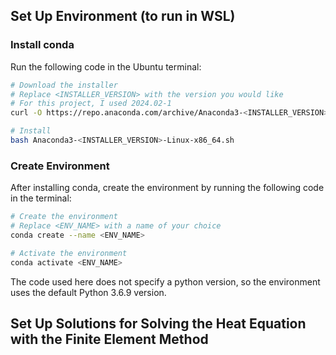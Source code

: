 ## Set Up Environment (to run in WSL)

### Install conda

Run the following code in the Ubuntu terminal:

```bash
# Download the installer
# Replace <INSTALLER_VERSION> with the version you would like
# For this project, I used 2024.02-1
curl -O https://repo.anaconda.com/archive/Anaconda3-<INSTALLER_VERSION>-Linux-x86_64.sh

# Install
bash Anaconda3-<INSTALLER_VERSION>-Linux-x86_64.sh
```

### Create Environment

After installing conda, create the environment by running the following code in the terminal:

```bash
# Create the environment
# Replace <ENV_NAME> with a name of your choice
conda create --name <ENV_NAME>

# Activate the environment
conda activate <ENV_NAME>
```
The code used here does not specify a python version, so the environment uses the default Python 3.6.9 version.

## Set Up Solutions for Solving the Heat Equation with the Finite Element Method
